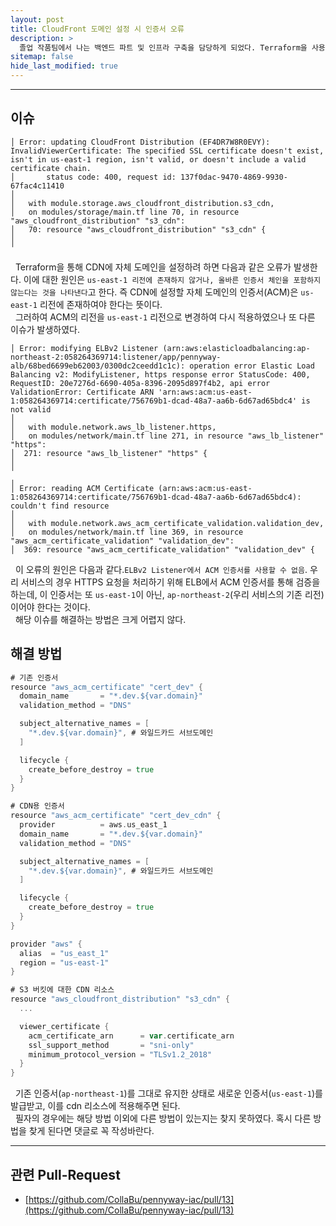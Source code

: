 ```yaml
---
layout: post
title: CloudFront 도메인 설정 시 인증서 오류
description: >
  졸업 작품팀에서 나는 백엔드 파트 및 인프라 구축을 담당하게 되었다. Terraform을 사용하여 CloudFront에 자체 도메인을 연결하기 위한 작업을 하던 중 이슈가 발생하여 이를 해결한 과정을 소개하고자 한다.
sitemap: false
hide_last_modified: true
---
```


---

## 이슈

```plain
│ Error: updating CloudFront Distribution (EF4DR7W8R0EVY): InvalidViewerCertificate: The specified SSL certificate doesn't exist, isn't in us-east-1 region, isn't valid, or doesn't include a valid certificate chain.
│       status code: 400, request id: 137f0dac-9470-4869-9930-67fac4c11410
│
│   with module.storage.aws_cloudfront_distribution.s3_cdn,
│   on modules/storage/main.tf line 70, in resource "aws_cloudfront_distribution" "s3_cdn":
│   70: resource "aws_cloudfront_distribution" "s3_cdn" {
│
╵
```

&nbsp; Terraform을 통해 CDN에 자체 도메인을 설정하려 하면 다음과 같은 오류가 발생한다. 이에 대한 원인은 `us-east-1 리전에 존재하지 않거나, 올바른 인증서 체인을 포함하지 않는다는 것을 나타낸다`고 한다. 즉 CDN에 설정할 자체 도메인의 인증서(ACM)은 `us-east-1` 리전에 존재하여야 한다는 뜻이다.<br>
&nbsp; 그러하여 ACM의 리전을 `us-east-1` 리전으로 변경하여 다시 적용하였으나 또 다른 이슈가 발생하였다.

```plain
│ Error: modifying ELBv2 Listener (arn:aws:elasticloadbalancing:ap-northeast-2:058264369714:listener/app/pennyway-alb/68bed6699eb62003/0300dc2ceedd1c1c): operation error Elastic Load Balancing v2: ModifyListener, https response error StatusCode: 400, RequestID: 20e7276d-6690-405a-8396-2095d897f4b2, api error ValidationError: Certificate ARN 'arn:aws:acm:us-east-1:058264369714:certificate/756769b1-dcad-48a7-aa6b-6d67ad65bdc4' is not valid
│
│   with module.network.aws_lb_listener.https,
│   on modules/network/main.tf line 271, in resource "aws_lb_listener" "https":
│  271: resource "aws_lb_listener" "https" {
│
╵
╷
│ Error: reading ACM Certificate (arn:aws:acm:us-east-1:058264369714:certificate/756769b1-dcad-48a7-aa6b-6d67ad65bdc4): couldn't find resource
│
│   with module.network.aws_acm_certificate_validation.validation_dev,
│   on modules/network/main.tf line 369, in resource "aws_acm_certificate_validation" "validation_dev":
│  369: resource "aws_acm_certificate_validation" "validation_dev" {
```

&nbsp; 이 오류의 원인은 다음과 같다.`ELBv2 Listener에서 ACM 인증서를 사용할 수 없음`. 우리 서비스의 경우 HTTPS 요청을 처리하기 위해 ELB에서 ACM 인증서를 통해 검증을 하는데, 이 인증서는 또 `us-east-1`이 아닌, `ap-northeast-2`(우리 서비스의 기존 리전)이어야 한다는 것이다.<br>
&nbsp; 해당 이슈를 해결하는 방법은 크게 어렵지 않다.

## 해결 방법

```go
# 기존 인증서
resource "aws_acm_certificate" "cert_dev" {
  domain_name       = "*.dev.${var.domain}"
  validation_method = "DNS"

  subject_alternative_names = [
    "*.dev.${var.domain}", # 와일드카드 서브도메인
  ]

  lifecycle {
    create_before_destroy = true
  }
}

# CDN용 인증서
resource "aws_acm_certificate" "cert_dev_cdn" {
  provider          = aws.us_east_1
  domain_name       = "*.dev.${var.domain}"
  validation_method = "DNS"

  subject_alternative_names = [
    "*.dev.${var.domain}", # 와일드카드 서브도메인
  ]

  lifecycle {
    create_before_destroy = true
  }
}

provider "aws" {
  alias  = "us_east_1"
  region = "us-east-1"
}

# S3 버킷에 대한 CDN 리소스
resource "aws_cloudfront_distribution" "s3_cdn" {
  ...

  viewer_certificate {
    acm_certificate_arn      = var.certificate_arn
    ssl_support_method       = "sni-only"
    minimum_protocol_version = "TLSv1.2_2018"
  }
}
```

&nbsp; 기존 인증서(`ap-northeast-1`)를 그대로 유지한 상태로 새로운 인증서(`us-east-1`)를 발급받고, 이를 cdn 리소스에 적용해주면 된다.<br>
&nbsp; 필자의 경우에는 해당 방법 이외에 다른 방법이 있는지는 찾지 못하였다. 혹시 다른 방법을 찾게 된다면 댓글로 꼭 작성바란다.

---

## 관련 Pull-Request

- [https://github.com/CollaBu/pennyway-iac/pull/13](https://github.com/CollaBu/pennyway-iac/pull/13)
